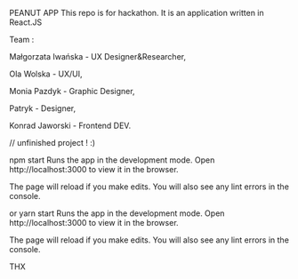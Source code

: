 PEANUT APP
This repo is for hackathon. It is an application written in React.JS

Team :

Małgorzata Iwańska - UX Designer&Researcher,

Ola Wolska - UX/UI,

Monia Pazdyk - Graphic Designer,

Patryk - Designer,

Konrad Jaworski - Frontend DEV.

// unfinished project ! :)

npm start
Runs the app in the development mode.
Open http://localhost:3000 to view it in the browser.

The page will reload if you make edits.
You will also see any lint errors in the console.

or
yarn start
Runs the app in the development mode.
Open http://localhost:3000 to view it in the browser.

The page will reload if you make edits.
You will also see any lint errors in the console.

THX
